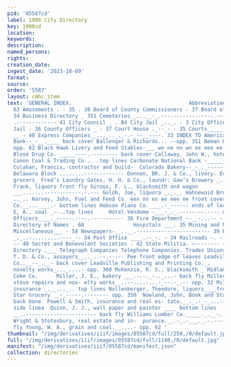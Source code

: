 ```yaml
---
pid: '05587cd'
label: 1900 City Directory
key: 1900cd
location: 
keywords: 
description: 
named_persons: 
rights: 
creation_date: 
ingest_date: '2023-10-09'
format: 
source: 
order: '5587'
layout: cmhc_item
text: 'GENERAL INDEX.                                      Abbreviations_____...-_-....-..------------
  63 Amusements . - 35 . 38 Board of County Commissioners - 37 Board of Health. -
  34 Business Directory _ 351 Cemeteries__...__-_.-----------------.----- 36 Churches____.__-__---.-------
  .------------- 41 City Council _ . B4 City Jail _.._. - 3 City Officers _ . 38 County
  Jail - 36 County Officers _ - 37 Court House ._--_- - 35 Courts_____.--- . 37 Educational
  __ - 40 Express Companies__..._.._._-.-_--__----. 33 INDEX TO American National
  Bank--_-__.____ back cover Ballenger & Richards... --opp. 351 Beman Hardware Co._____..-_-------
  opp. 62 Black Hawk Livery and Feed Stables-___ we ne nn wn ee eee ee eee back fly
  Blose Drug Co. _____----.--------- back cover Callaway, John W., hotel _-front fly
  Canon Coal & Trading Co... .top lines Carbonate National Bank -_____- front cover
  Colahan, Francis, contractor and build-  Colorado Bakery--_-_._--------- .------
  Delaware Block ........------------- Donnen, BR. J. & Co., livery. Eckberg & Ostling,
  grocers_ Fred’s Laundry Gates, H. H. & Co., laundr: Gaw’s Brewery _..._.--.--- Germon,
  Frank, liquors front fly Giroux, F. L., blacksmith and wagon                           maker
  ___.......------------.-.--- Golob, Joe, liquora _._._. Hahnewaid Bros., bakery
  .._.. Harvey, John, Fuel and Feed Co  een nn es ee eee ee front cover Hayden Clothing
  Co.__...____.- bottom lines Hobson Piano Co.____.-_------ ends of leaves Horner,
  E, A., coal _--..top lines     Hotel Vendome -___-_._.--------.---- opp. 33           Federal
  Officers____._-----.----.----------- 36 Fire Department --__-...-- - 35 General
  Directory of Names . 68                Hospitals ___. 35 Mining and Milling. 49
  Miscellaneous___ - 58 Newspapers-__..__.------------------------ 39 Police Headquarters
  _._..-.........----_-- 34 Post Office ____.--_-. - 34 Railroads -. - 38 Schools__..-___----.-------
  -- 40 Secret and Benevolent Societies . 42 State Militia. ~-------- ~ 42     Street
  Directory .___ Telegraph Companies Telephone Companies. Trades Unions-_____.___-.--.------.-----.--      ADVERTISEMENTS.  Kyle,
  T. D. & Co., assayers__.._..--.----- Pee front edge of leaves Leadville Hardware
  Co..__--_.__- back cover Leadville Publishing and Printing Co._.     McHugh, C.,
  novelty works_..._....- opp. 360 McKenzie, R. S., blacksmith _ Midland Coal and
  Coke Co.      Miller, J. E., bakery ___.-.-._-.._...- back fly Miller & Parmer,
  stove repairs and nov- elty works__..--....-...-_--.-_.-- opp. 32 Milner & Hurd,
  insurance _.__..._.. top lines Nollenberger, Theodore, liquors____front fly North
  Star Grocery __-_-----.-------- opp. 350  Nowland, John, Book and Stationery Co...
  back bone  Powell & Smith, insurance and real es- tate.__._.-_-_...------_----...-.
  side linea  Quinn, J. J., wall paper and painter ____ bottom lines                makers
  __..----------------------- back fly Williams Lumber Co._____._.__-. front cover
  Wright & Stotesbury, real estate and in-  purance.__.-_.-___._.-.----------- front
  fly Young, W. A., grain and coal.__....- opp. 62 '
thumbnail: "/img/derivatives/iiif/images/05587cd/full/250,/0/default.jpg"
full: "/img/derivatives/iiif/images/05587cd/full/1140,/0/default.jpg"
manifest: "/img/derivatives/iiif/05587cd/manifest.json"
collection: directories
---
```

